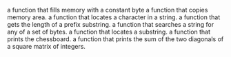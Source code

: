 a function that fills memory with a constant byte
a function that copies memory area.
 a function that locates a character in a string.
 a function that gets the length of a prefix substring.
a function that searches a string for any of a set of bytes.
a function that locates a substring.
a function that prints the chessboard.
 a function that prints the sum of the two diagonals of a square matrix of integers.
